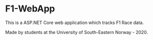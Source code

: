 # F1-WebApp

<p>This is a ASP.NET Core web application which tracks F1 Race data.</p>
  
<p>Made by students at the University of South-Eastern Norway - 2020.</p>
